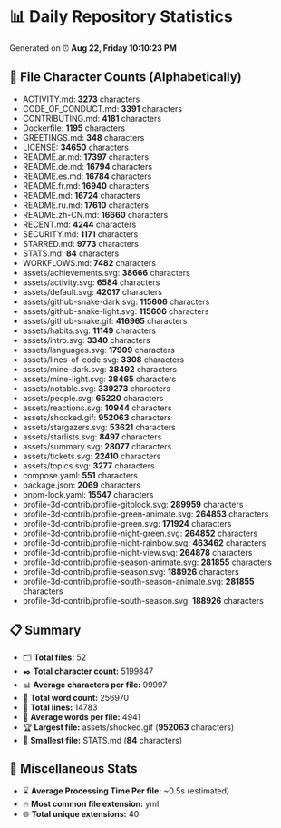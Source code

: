 # 📊 Daily Repository Statistics
Generated on ⏰ **Aug 22, Friday 10:10:23 PM**

## 📂 File Character Counts (Alphabetically)
- ACTIVITY.md: **3273** characters
- CODE_OF_CONDUCT.md: **3391** characters
- CONTRIBUTING.md: **4181** characters
- Dockerfile: **1195** characters
- GREETINGS.md: **348** characters
- LICENSE: **34650** characters
- README.ar.md: **17397** characters
- README.de.md: **16794** characters
- README.es.md: **16784** characters
- README.fr.md: **16940** characters
- README.md: **16724** characters
- README.ru.md: **17610** characters
- README.zh-CN.md: **16660** characters
- RECENT.md: **4244** characters
- SECURITY.md: **1171** characters
- STARRED.md: **9773** characters
- STATS.md: **84** characters
- WORKFLOWS.md: **7482** characters
- assets/achievements.svg: **38666** characters
- assets/activity.svg: **6584** characters
- assets/default.svg: **42017** characters
- assets/github-snake-dark.svg: **115606** characters
- assets/github-snake-light.svg: **115606** characters
- assets/github-snake.gif: **416965** characters
- assets/habits.svg: **11149** characters
- assets/intro.svg: **3340** characters
- assets/languages.svg: **17909** characters
- assets/lines-of-code.svg: **3308** characters
- assets/mine-dark.svg: **38492** characters
- assets/mine-light.svg: **38465** characters
- assets/notable.svg: **339273** characters
- assets/people.svg: **65220** characters
- assets/reactions.svg: **10944** characters
- assets/shocked.gif: **952063** characters
- assets/stargazers.svg: **53621** characters
- assets/starlists.svg: **8497** characters
- assets/summary.svg: **28077** characters
- assets/tickets.svg: **22410** characters
- assets/topics.svg: **3277** characters
- compose.yaml: **551** characters
- package.json: **2069** characters
- pnpm-lock.yaml: **15547** characters
- profile-3d-contrib/profile-gitblock.svg: **289959** characters
- profile-3d-contrib/profile-green-animate.svg: **264853** characters
- profile-3d-contrib/profile-green.svg: **171924** characters
- profile-3d-contrib/profile-night-green.svg: **264852** characters
- profile-3d-contrib/profile-night-rainbow.svg: **463462** characters
- profile-3d-contrib/profile-night-view.svg: **264878** characters
- profile-3d-contrib/profile-season-animate.svg: **281855** characters
- profile-3d-contrib/profile-season.svg: **188926** characters
- profile-3d-contrib/profile-south-season-animate.svg: **281855** characters
- profile-3d-contrib/profile-south-season.svg: **188926** characters

## 📋 Summary
- 🗂️ **Total files:** 52
- ✒️ **Total character count:** 5199847
- 📊 **Average characters per file:** 99997
- 📝 **Total word count:** 256970
- 🧾 **Total lines:** 14783
- 📐 **Average words per file:** 4941
- 🏆 **Largest file:** assets/shocked.gif (**952063** characters)
- 🥉 **Smallest file:** STATS.md (**84** characters)

## 🌟 Miscellaneous Stats
- ⌛ **Average Processing Time Per file:** ~0.5s (estimated)
- 🔥 **Most common file extension:** yml
- 🌐 **Total unique extensions:** 40
